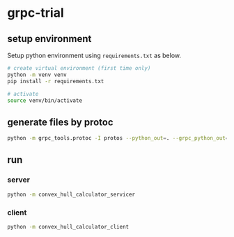 # grpc-trial

## setup environment

Setup python environment using `requirements.txt` as below.

```sh
# create virtual environment (first time only)
python -m venv venv
pip install -r requirements.txt

# activate
source venv/bin/activate
```

## generate files by protoc

```sh
python -m grpc_tools.protoc -I protos --python_out=. --grpc_python_out=. --mypy_out=. --mypy_grpc_out=. protos/calculator.proto
```

## run

### server

```sh
python -m convex_hull_calculator_servicer
```

### client

```sh
python -m convex_hull_calculator_client
```
